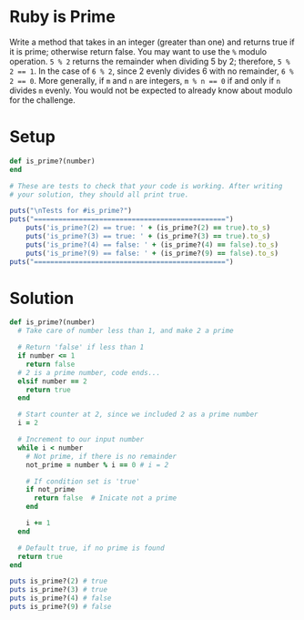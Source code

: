 # Ruby is Prime

Write a method that takes in an integer (greater than one) and returns true if it is prime; otherwise return false. You may want to use the `%` modulo operation. 
`5 % 2` returns the remainder when dividing 5 by 2; therefore, `5 % 2 == 1`. In the case of `6 % 2`, since 2 evenly divides 6 with no remainder, `6 % 2 == 0`. More generally, if `m` and `n` are integers, `m % n == 0` if and only if `n` divides `m` evenly. You would not be expected to already know about modulo for the challenge.

# Setup

```ruby
def is_prime?(number)
end

# These are tests to check that your code is working. After writing
# your solution, they should all print true.

puts("\nTests for #is_prime?")
puts("===============================================")
    puts('is_prime?(2) == true: ' + (is_prime?(2) == true).to_s)
    puts('is_prime?(3) == true: ' + (is_prime?(3) == true).to_s)
    puts('is_prime?(4) == false: ' + (is_prime?(4) == false).to_s)
    puts('is_prime?(9) == false: ' + (is_prime?(9) == false).to_s)
puts("===============================================")
```

# Solution

```ruby
def is_prime?(number)
  # Take care of number less than 1, and make 2 a prime

  # Return 'false' if less than 1
  if number <= 1
    return false
  # 2 is a prime number, code ends...
  elsif number == 2
    return true
  end

  # Start counter at 2, since we included 2 as a prime number
  i = 2

  # Increment to our input number
  while i < number
    # Not prime, if there is no remainder
    not_prime = number % i == 0 # i = 2

    # If condition set is 'true'
    if not_prime
      return false  # Inicate not a prime
    end

    i += 1
  end

  # Default true, if no prime is found
  return true
end

puts is_prime?(2) # true
puts is_prime?(3) # true
puts is_prime?(4) # false
puts is_prime?(9) # false
```
